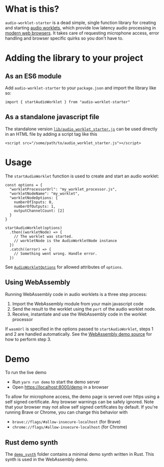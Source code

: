 # What is this?

`audio-worklet-starter` is a dead simple, single function library for creating and starting [audio worklets](https://developer.mozilla.org/en-US/docs/Web/API/AudioWorkletNode), which provide low latency audio processing in [modern web browsers](https://caniuse.com/?search=AudioWorklet). It takes care of requesting microphone access, error handling and browser specific quirks so you don't have to.

# Adding the library to your project

## As an ES6 module

Add `audio-worklet-starter` to your `package.json` and import the library like so:

```import { startAudioWorklet } from "audio-worklet-starter"```

## As a standalone javascript file

The standalone version [`lib/audio_worklet_starter.js`](lib/audio_worklet_starter.js) can be used directly in an HTML file by adding a script tag like this

```<script src="/some/path/to/audio_worklet_starter.js"></script>```

# Usage

The `startAudioWorklet` function is used to create and start an audio worklet:

```
const options = {
  "workletProcessorUrl": "my_worklet_processor.js",
  "workletNodeName": "my_worklet",
  "workletNodeOptions: {
    numberOfInputs: 0,
    numberOfOutputs: 1,
    outputChannelCount: [2]
  }
}

startAudioWorklet(options)
  .then((workletNode) => {
    // The worklet was started.
    // workletNode is the AudioWorkletNode instance
  })
  .catch((error) => {
    // Something went wrong. Handle error.
  })
```

See [`AudioWorkletOptions`](src/index.ts#L37) for allowed attributes of `options`.

## Using WebAssembly

Running WebAssembly code in audio worklets is a three step process:

1. Import the WebAssembly module from your main javascript code
2. Send the result to the worklet using the `port` of the audio worklet node.
3. Receive, instantiate and use the WebAssembly code in the worklet processor

If `wasmUrl` is specified in the options passed to `startAudioWorklet`,  steps 1 and 2 are handled automatically. See the [WebAssembly demo source](demo/demo_wasm_processor.js) for how to perform step 3.

# Demo

To run the live demo

* Run `yarn run demo` to start the demo server
* Open [https://localhost:8000/demo](https://localhost:8000/demo) in a browser

To allow for microphone access, the demo page is served over https using a self signed certificate. Any browser warnings can be safely ignored. Note that your browser may not allow self signed certificates by default. If you're running Brave or Chrome, you can change this behavior with

* `brave://flags/#allow-insecure-localhost` (for Brave)
* `chrome://flags/#allow-insecure-localhost` (for Chrome)

## Rust demo synth

The [`demo_synth`](demo_synth) folder contains a minimal demo synth written in Rust. This synth is used in the WebAssembly demo.